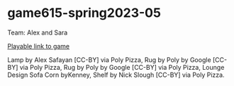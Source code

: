 # game615-spring2023-05

 Team: Alex and Sara

[Playable link to game](https://SaraHashemii.github.io/game615-spring2023-05/exercise05/play/)

Lamp by Alex Safayan [CC-BY] via Poly Pizza,
Rug by Poly by Google [CC-BY] via Poly Pizza,
Rug by Poly by Google [CC-BY] via Poly Pizza,
Lounge Design Sofa Corn byKenney,
Shelf by Nick Slough [CC-BY] via Poly Pizza.
